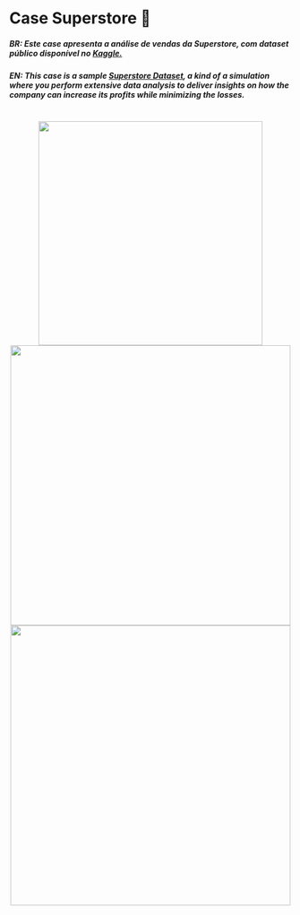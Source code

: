 # Case Superstore 🏬

##### BR: Este case apresenta a análise de vendas da Superstore, com dataset público disponível no [Kaggle.](https://www.kaggle.com/bravehart101/sample-supermarket-dataset)
##### EN: This case is a sample [Superstore Dataset](https://www.kaggle.com/bravehart101/sample-supermarket-dataset), a kind of a simulation where you perform extensive data analysis to deliver insights on how the company can increase its profits while minimizing the losses.
  # 
  
  
   
<div align="center">
  <a href="https://app.powerbi.com/view?r=eyJrIjoiODRhZTBmZDMtMDlmZC00YTZmLThiZmUtZjFhMDEyMTJmYWYwIiwidCI6IjllOTgyZjA0LTZhOGEtNGU1My04NmEyLTg3ZjM2MGUxNGY2NyJ9&pageName=ReportSectionacd5040703dca60a1bcd">
  <img height="400em" src="https://user-images.githubusercontent.com/64107911/152657502-ec1105f8-5909-4a1e-93c2-df0164208386.png"/>
  <img height="500em" src="https://user-images.githubusercontent.com/64107911/152657535-1da32ba4-8e8d-4166-a818-5bcc9926bd65.png"/>
  <img height="500em" src="https://user-images.githubusercontent.com/64107911/152657566-d83610c3-d43b-4c97-a58c-937ed28c58db.png"/>
</div>
